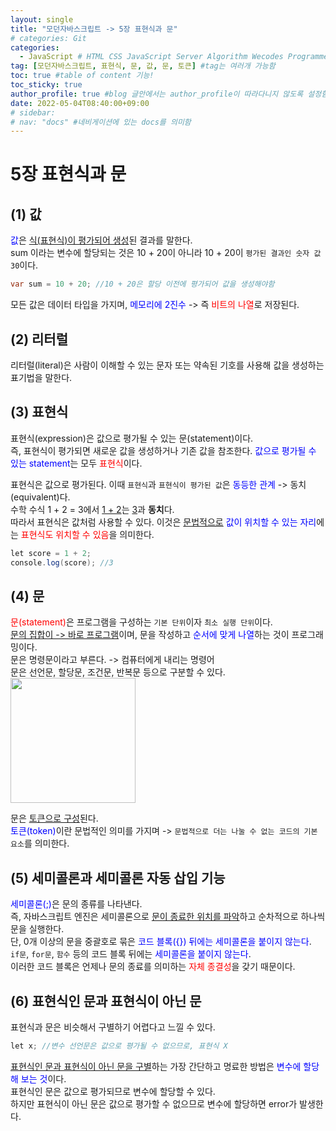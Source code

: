 ```yaml
---
layout: single
title: "모던자바스크립트 -> 5장 표현식과 문"  
# categories: Git
categories:
  - JavaScript # HTML CSS JavaScript Server Algorithm Wecodes Programmers CS Github Blog
tag: [모던자바스크립트, 표현식, 문, 값, 문, 토큰] #tag는 여러개 가능함
toc: true #table of content 기능!
toc_sticky: true
author_profile: true #blog 글안에서는 author_profile이 따라다니지 않도록 설정함
date: 2022-05-04T08:40:00+09:00
# sidebar:
# nav: "docs" #네비게이션에 있는 docs를 의미함
---
```

# 5장 표현식과 문   
## (1) 값  
<span style="color:blue">값</span>은 <u>식(표현식)이 평가되어 생성</u>된 결과를 말한다.  
sum 이라는 변수에 할당되는 것은 10 + 20이 아니라 10 + 20이 `평가된 결과인 숫자 값 30`이다.  

```java
var sum = 10 + 20; //10 + 20은 할당 이전에 평가되어 값을 생성해야함
```  
모든 값은 데이터 타입을 가지며, <span style="color:blue">메모리에 2진수</span> -> 즉 <span style="color:red">비트의 나열</span>로 저장된다.  

## (2) 리터럴  
리터럴(literal)은 사람이 이해할 수 있는 문자 또는 약속된 기호를 사용해 값을 생성하는 표기법을 말한다.  

## (3) 표현식  
표현식(expression)은 값으로 평가될 수 있는 문(statement)이다.  
즉, 표현식이 평가되면 새로운 값을 생성하거나 기존 값을 참조한다. <span style="color:blue">값으로 평가될 수 있는 statement</span>는 모두 <span style="color:red">표현식</span>이다.  

표현식은 값으로 평가된다. 이때 `표현식`과 `표현식이 평가된 값`은 <span style="color:blue">동등한 관계</span> -> 동치(equivalent)다.  
수학 수식 1 + 2 = 3에서 <u>1 + 2</u>는 <u>3</u>과 **동치**다.  
따라서 표현식은 값처럼 사용할 수 있다. 이것은 <u>문법적으로</u> <span style="color:blue">값이 위치할 수 있는 자리</span>에는 <span style="color:red">표현식도 위치할 수 있음</span>을 의미한다.  
```java
let score = 1 + 2;
console.log(score); //3
```


## (4) 문  
<span style="color:red">문(statement)</span>은 프로그램을 구성하는 `기본 단위`이자 `최소 실행 단위`이다.  
<u>문의 집합이 -> 바로 프로그램</u>이며, 문을 작성하고 <span style="color:blue">순서에 맞게 나열</span>하는 것이 프로그래밍이다.  
문은 명령문이라고 부른다. -> 컴퓨터에게 내리는 명령어  
문은 선언문, 할당문, 조건문, 반복문 등으로 구분할 수 있다.  
<img src="https://user-images.githubusercontent.com/87808288/166605088-c6e42b88-a687-4994-a492-ced1106ca5ee.png" width="200">   

문은 <u>토큰으로 구성</u>된다.  
<span style="color:blue">토큰(token)</span>이란 문법적인 의미를 가지며 -> `문법적으로 더는 나눌 수 없는 코드의 기본 요소`를 의미한다.  

## (5) 세미콜론과 세미콜론 자동 삽입 기능  
<span style="color:blue">세미콜론(;)</span>은 문의 종류를 나타낸다.  
즉, 자바스크립트 엔진은 세미콜론으로 <u>문이 종료한 위치를 파악</u>하고 순차적으로 하나씩 문을 실행한다.  
단, 0개 이상의 문을 중괄호로 묶은 <span style="color:blue">코드 블록({}) 뒤에는 세미콜론을 붙이지 않는다</span>.  
`if문`, `for문`, `함수` 등의 코드 블록 뒤에는 <span style="color:blue">세미콜론을 붙이지 않는다</span>.  
이러한 코드 블록은 언제나 문의 종료를 의미하는 <span style="color:red">자체 종결성</span>을 갖기 때문이다.  

## (6) 표현식인 문과 표현식이 아닌 문  
표현식과 문은 비슷해서 구별하기 어렵다고 느낄 수 있다.  

```java
let x; //변수 선언문은 값으로 평가될 수 없으므로, 표현식 X
```  
<u>표현식인 문과 표현식이 아닌 문을 구별</u>하는 가장 간단하고 명료한 방법은 <span style="color:blue">변수에 할당해 보는 것</span>이다.  
표현식인 문은 값으로 평가되므로 변수에 할당할 수 있다.  
하지만 표현식이 아닌 문은 값으로 평가할 수 없으므로 변수에 할당하면 error가 발생한다.  

<!-- 메소드 위에 변수 선언, 메소드 안에 메소드, 메소드 끝나고 리턴 -->

<!-- ### 2. Link 넣기

```

유형 1: (설명어를 입력) : [gunhee's coding blog](https://gunhee-jeong.github.io/)
유형 2: (URL 자동연결) : <https://gunhee-jeong.github.io/>
유형 3: (동일 파일 내 '문단으로 이동') : [1. Header로 이동](###-1-header)

```

유형 1: (설명어를 입력) : [gunhee's coding blog](https://gunhee-jeong.github.io/)
유형 2: (URL 자동연결) : <https://gunhee-jeong.github.io/>
유형 3: (동일 파일 내 '문단으로 이동') : [1. Header로 이동](#1-header)
유형 3의 방법

1. 특수문자를 제거
2. 스페이스는 -로 바꾸고
3. 대문자는 소문자로!
   그래서 ### 1. Header -> #1-header

## Link: [google][https://www.google.com/]

### 3. 수평선

```

---

```

---

### 4. 라인 바꾸기

```

스페이스바를 2번 눌러주면 다음칸으로
이동할 수 있어요!

```

---

스페이스바를 2번 눌러주면
다음칸으로 이동할 수 있어요!

### 5. list 만들기

```

1. 1번
2. 2번
3. 3번

- 순서없는 list
  - 순서없는 list
    - 순서없는 list

```

1. 1번
2. 2번
3. 3번

- 순서없는 list
  - 순서없는 list
    - 순서없는 list

---

### 6. font 관련

```

**진하게** -> 볼드
_기울여서_ -> 이탤릭체
~~취소선~~ -> 취소선

<ul>밑줄넣기</ul> -> 밑줄
<span style="color:red">빨간 글씨</span> -> 글자색
이것이 `인라인` 입니다 -> 인라인 코드
```

**진하게** -> 볼드
_기울여서_ -> 이탤릭체
~~취소선~~ -> 취소선
<u>밑줄넣기</u> -> 밑줄
<span style="color:red">빨간 글씨</span>
이것이 `인라인` 입니다 -> 인라인 코드

---

### 7. 인용구문

```
> coding
>
> > JavaScript
> >
> > > 내가 프짱!
```

> coding
>
> > JavaScript
> >
> > > 내가 프짱!

---

### 8. 이미지 삽입

```
유형1: ('사이즈를 조절' -> HTML 태그 사용) : <img src="https://gunhee-jeong.github.io/assets/images/blogLogo.png" width="300" height="200">
유형2: (이미지 삽입 후 -> 링크 걸기)
[![이미지](https://gunhee-jeong.github.io/assets/images/blogLogo/blogLogo.png)](https://gunhee-jeong.github.io/)
```

유형1: ('사이즈를 조절' -> HTML 태그 사용) : <img src="https://gunhee-jeong.github.io/assets/images/blogLogo.png" width="300" height="200">
유형2: (이미지 삽입 후 -> 링크 걸기)
[![이미지](https://gunhee-jeong.github.io/assets/images/blogLogo.png)](https://gunhee-jeong.github.io/)

### 9. 표 만들기

```
||국어|영어|
| :--- | ---: | :--: |
|건희 | 100점 | 100점
|철수 | 100점 | 100점
```

|      |  국어 | 영어  |
| :--- | ----: | :---: |
| 건희 | 100점 | 100점 |
| 철수 | 100점 | 100점 |

> - header를 넣고 싶은 경우 ---을 사용하고 :을 이용하여 정렬에 사용함!

### 10. 토글 만들기

```
<details>
<summary>여기를 누르세요</summary>
<div markdown="1">
숨겨진 내용
</div>
</details>
```

<details>
<summary>여기를 누르세요</summary>
<div markdown="1">
숨겨진 내용
</div>
</details> -->
